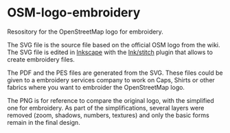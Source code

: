 # OSM-logo-embroidery
Resository for the OpenStreetMap logo for embroidery.

The SVG file is the source file based on the official OSM logo from the wiki. The SVG file is edited in [Inkscape](https://inkscape.org/) with the [Ink/stitch](https://inkstitch.org/) plugin that allows to create embroidery files.

The PDF and the PES files are generated from the SVG. These files could be given to a embroidery services company to work on Caps, Shirts or other fabrics where you want to embroider the OpenStreetMap logo.

The PNG is for reference to compare the original logo, with the simplified one for embroidery. As part of the simplifications, several layers were removed (zoom, shadows, numbers, textures) and only the basic forms remain in the final design.

